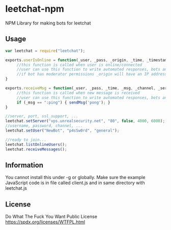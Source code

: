# leetchat-npm
NPM Library for making bots for leetchat
## Usage
```js
var leetchat = require("leetchat");

exports.userIsOnline = function(_user, _pass, _origin, _time, _timestamp, _channel, _server) {
     //this function is called when user is online/connected
     //user can use this function to write automated responses, bots and stuff like that...
     //if bot has moderator permissions _origin will have an IP address otherwise it's empty
}

exports.receiveMsg = function(_user, _pass, _time, _msg, _channel, _server) {
     //this function is called when new message is received
     //user can use this function to write automated responses, bots and stuff like that...
     if (_msg == ":ping") { sendMsg('pong'); }
}

//server, port, ssl_support, ...
leetchat.setServer("vps.unrealsecurity.net", "80", false, 4000, 6000);
//username, password, channel, ...
leetchat.setUser("NewBot", "p4sSw0rd", "general");

//ready to join...
leetchat.listOnlineUsers();
leetchat.receiveMessages();
```
## Information
You cannot install this under -g or globally.
Make sure the example JavaScript code is in file called client.js and in same directory with leetchat.js
## License
Do What The Fuck You Want Public License
https://spdx.org/licenses/WTFPL.html
